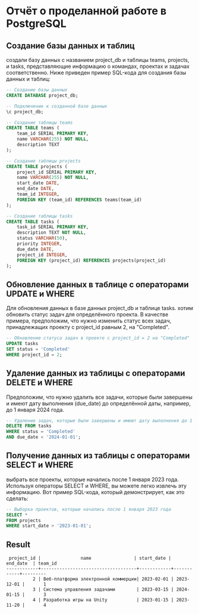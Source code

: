 # Отчёт о проделанной работе в PostgreSQL

## Создание базы данных и таблиц

создали базу данных с названием project_db и таблицы teams, projects, и tasks, представляющие информацию о командах, проектах и задачах соответственно. Ниже приведен пример SQL-кода для создания базы данных и таблиц:

```sql
-- Создание базы данных
CREATE DATABASE project_db;

-- Подключение к созданной базе данных
\c project_db;

-- Создание таблицы teams
CREATE TABLE teams (
    team_id SERIAL PRIMARY KEY,
    name VARCHAR(255) NOT NULL,
    description TEXT
);

-- Создание таблицы projects
CREATE TABLE projects (
    project_id SERIAL PRIMARY KEY,
    name VARCHAR(255) NOT NULL,
    start_date DATE,
    end_date DATE,
    team_id INTEGER,
    FOREIGN KEY (team_id) REFERENCES teams(team_id)
);

-- Создание таблицы tasks
CREATE TABLE tasks (
    task_id SERIAL PRIMARY KEY,
    description TEXT NOT NULL,
    status VARCHAR(50),
    priority INTEGER,
    due_date DATE,
    project_id INTEGER,
    FOREIGN KEY (project_id) REFERENCES projects(project_id)
);
```

## Обновление данных в таблице с операторами UPDATE и WHERE

Для обновления данных в базе данных project_db и таблице tasks. хотим обновить статус задач для определённого проекта. В качестве примера, предположим, что нужно изменить статус всех задач, принадлежащих проекту с project_id равным 2, на "Completed".
```sql
-- Обновление статуса задач в проекте с project_id = 2 на "Completed"
UPDATE tasks
SET status = 'Completed'
WHERE project_id = 2;
```
## Удаление данных из таблицы с операторами DELETE и WHERE

Предположим, что нужно удалить все задачи, которые были завершены и имеют дату выполнения (due_date) до определённой даты, например, до 1 января 2024 года.
```sql
-- Удаление задач, которые были завершены и имеют дату выполнения до 1 января 2024 года
DELETE FROM tasks
WHERE status = 'Completed'
AND due_date < '2024-01-01';
```
## Получение данных из таблицы с операторами SELECT и WHERE

выбрать все проекты, которые начались после 1 января 2023 года. Используя операторы SELECT и WHERE, вы можете легко извлечь эту информацию. Вот пример SQL-кода, который демонстрирует, как это сделать:
```sql
-- Выборка проектов, которые начались после 1 января 2023 года
SELECT *
FROM projects
WHERE start_date > '2023-01-01';
```
## Result
```plaintext
 project_id |               name                | start_date |  end_date  | team_id 
------------+------------------------------------+------------+------------+---------
          2 | Веб-платформа электронной коммерции| 2023-02-01 | 2023-12-01 |       1
          3 | Система управления задачами        | 2023-03-15 | 2024-01-15 |       3
          4 | Разработка игры на Unity           | 2023-01-15 | 2023-11-20 |       4
```